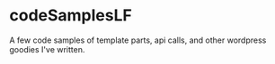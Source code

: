 # codeSamplesLF
A few code samples of template parts, api calls, and other wordpress goodies I've written.
